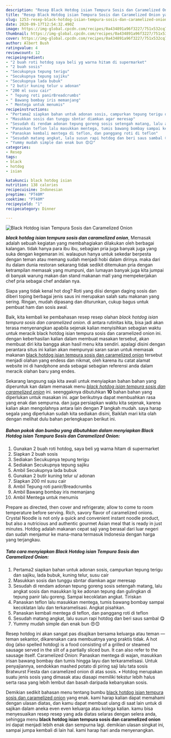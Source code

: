```yaml
---
description: "Resep Black Hotdog isian Tempura Sosis dan Caramelized Onion yang mudah"
title: "Resep Black Hotdog isian Tempura Sosis dan Caramelized Onion yang mudah"
slug: 1253-resep-black-hotdog-isian-tempura-sosis-dan-caramelized-onion-yang-mudah
date: 2020-09-17T12:54:32.490Z
image: https://img-global.cpcdn.com/recipes/0a434891a96f3227/751x532cq70/black-hotdog-isian-tempura-sosis-dan-caramelized-onion-foto-resep-utama.jpg
thumbnail: https://img-global.cpcdn.com/recipes/0a434891a96f3227/751x532cq70/black-hotdog-isian-tempura-sosis-dan-caramelized-onion-foto-resep-utama.jpg
cover: https://img-global.cpcdn.com/recipes/0a434891a96f3227/751x532cq70/black-hotdog-isian-tempura-sosis-dan-caramelized-onion-foto-resep-utama.jpg
author: Albert Bush
ratingvalue: 4
reviewcount: 12
recipeingredient:
- "2 buah roti hotdog saya beli yg warna hitam di supermarket"
- "2 buah sosis"
- "Secukupnya tepung terigu"
- "Secukupnya tepung sajiku"
- "Secukupnya lada bubuk"
- "2 butir kuning telur u adonan"
- "200 ml susu cair"
- " Tepung roti panirBreadcrumbs"
- " Bawang bombay iris memanjang"
- " Mentega untuk menumis"
recipeinstructions:
- "Pertama2 siapkan bahan untuk adonan sosis, campurkan tepung terigu dan sajiku, lada bubuk, kuning telur, susu cair"
- "Masukkan sosis dan tunggu sbntar diamkan agar meresap"
- "Sesudah di rendam adonan tepung goreng sosis setengah matang, lalu angkat sosis dan masukkan lg ke adonan tepung dan gulingkan di tepung panir lalu goreng. Sampai kecoklatan angkat. Tiriskan"
- "Panaskan teflon lalu masukkan mentega, tumis bawang bombay sampai kecoklatan lalu dan terkaramelisasi. Angkat pisahkan."
- "Panaskan kembali mentega di teflon, dan panggang roti di teflon"
- "Sesudah matang angkat, lalu susun rapi hotdog dan beri saus sambal 😋"
- "Yummy mudah simple dan enak bun 😍😊"
categories:
- Resep
tags:
- black
- hotdog
- isian

katakunci: black hotdog isian 
nutrition: 138 calories
recipecuisine: Indonesian
preptime: "PT40M"
cooktime: "PT40M"
recipeyield: "1"
recipecategory: Dinner

---
```



![Black Hotdog isian Tempura Sosis dan Caramelized Onion](https://img-global.cpcdn.com/recipes/0a434891a96f3227/751x532cq70/black-hotdog-isian-tempura-sosis-dan-caramelized-onion-foto-resep-utama.jpg)

<b><i>black hotdog isian tempura sosis dan caramelized onion</i></b>, Memasak adalah sebuah kegiatan yang membahagiakan dilakukan oleh berbagai kalangan. tidak hanya para ibu ibu, sebagian pria juga banyak juga yang suka dengan kegemaran ini. walaupun hanya untuk sekedar berpesta dengan teman atau memang sudah menjadi hobi dalam dirinya. maka dari itu dalam dunia restoran sekarang tidak sedikit ditemukan pria dengan ketrampilan memasak yang mumpuni, dan lumayan banyak juga kita jumpai di banyak warung makan dan stand makanan mall yang mempekerjakan chef pria sebagai chef andalan nya.

Siapa yang tidak kenal hot dog? Roti yang diisi dengan daging sosis dan diberi toping berbagai jenis saus ini merupakan salah satu makanan yang sering. Ringan, mudah dipasang dan diturunkan, cukup bagus untuk pembuat ham dan sosis awal.

Baik, kita kembali ke pembahasan resep resep olahan <i>black hotdog isian tempura sosis dan caramelized onion</i>. di antara rutinitas kita, bisa jadi akan terasa menyenangkan apabila sejenak kalian menyisihkan sebagian waktu untuk meracik black hotdog isian tempura sosis dan caramelized onion ini. dengan keberhasilan kalian dalam membuat masakan tersebut, akan membuat diri kita bangga akan hasil menu kita sendiri. apalagi disini dengan perantara situs ini kalian akan mempunyai saran saran untuk memasak makanan <u>black hotdog isian tempura sosis dan caramelized onion</u> tersebut menjadi olahan yang endess dan nikmat, oleh karena itu catat alamat website ini di handphone anda sebagai sebagian referensi anda dalam meracik olahan baru yang endes.


Sekarang langsung saja kita awali untuk menyiapkan bahan bahan yang diperuntuk kan dalam memasak menu <u><i>black hotdog isian tempura sosis dan caramelized onion</i></u> ini. seenggaknya dibutuhkan <b>10</b> bahan bahan yang diperlukan untuk masakan ini. agar berikutnya dapat membuahkan rasa yang enak dan sempurna. dan juga persiapkan waktu kita sejenak, karena kalian akan mengolahnya antara lain dengan <b>7</b> langkah mudah. saya harap segala yang diperlukan sudah kita sediakan disini, Baiklah mari kita olah dengan melihat dulu bahan perlengkapan berikut ini.

<!--inarticleads1-->

##### Bahan pokok dan bumbu yang dibutuhkan dalam menyiapkan Black Hotdog isian Tempura Sosis dan Caramelized Onion:

1. Gunakan 2 buah roti hotdog, saya beli yg warna hitam di supermarket
1. Siapkan 2 buah sosis
1. Sediakan Secukupnya tepung terigu
1. Sediakan Secukupnya tepung sajiku
1. Ambil Secukupnya lada bubuk
1. Gunakan 2 butir kuning telur u/ adonan
1. Siapkan 200 ml susu cair
1. Ambil  Tepung roti panir/Breadcrumbs
1. Ambil  Bawang bombay iris memanjang
1. Ambil  Mentega untuk menumis


Prepare as directed, then cover and refrigerate; allow to come to room temperature before serving. Rich, savory flavor of caramelized onions. Crystal Noodle is not only a quick and convenient instant noodle product, but also a nutricious and authentic gourmet Asian meal that is ready in just minutes. Hotdog adalah makanan cepat saji yang berasal dari luar negeri dan sudah menjamur ke mana-mana termasuk Indonesia dengan harga yang terjangkau. 

<!--inarticleads2-->

##### Tata cara menyiapkan Black Hotdog isian Tempura Sosis dan Caramelized Onion:

1. Pertama2 siapkan bahan untuk adonan sosis, campurkan tepung terigu dan sajiku, lada bubuk, kuning telur, susu cair
1. Masukkan sosis dan tunggu sbntar diamkan agar meresap
1. Sesudah di rendam adonan tepung goreng sosis setengah matang, lalu angkat sosis dan masukkan lg ke adonan tepung dan gulingkan di tepung panir lalu goreng. Sampai kecoklatan angkat. Tiriskan
1. Panaskan teflon lalu masukkan mentega, tumis bawang bombay sampai kecoklatan lalu dan terkaramelisasi. Angkat pisahkan.
1. Panaskan kembali mentega di teflon, dan panggang roti di teflon
1. Sesudah matang angkat, lalu susun rapi hotdog dan beri saus sambal 😋
1. Yummy mudah simple dan enak bun 😍😊


Resep hotdog ini akan sangat pas disajikan bersama keluarga atau teman — teman sekantor, dikarenakan cara membuatnya yang praktis tidak. A hot dog (also spelled hotdog) is a food consisting of a grilled or steamed sausage served in the slit of a partially sliced bun. It can also refer to the sausage itself. Caramelized Onion: Panaskan mentega di wajan, masukkan irisan bawang bombay dan tumis hingga layu dan terkaramelisasi. Untuk penyajiannya, sendokkan mashed potato di piring saji lalu tata sosis Bratwurst Fiesta dan caramelized onion di atas sosis. • Hotdog merupakan suatu jenis sosis yang dimasak atau diasapi memiliki tekstur lebih halus serta rasa yang lebih lembut dan basah daripada kebanyakan sosis. 

Demikian sedikit bahasan menu tentang bumbu <u>black hotdog isian tempura sosis dan caramelized onion</u> yang enak. kami harap kalian dapat memahami dengan ulasan diatas, dan kamu dapat membuat ulang di saat lain untuk di sajikan dalam aneka even even keluarga atau kolega kalian. kamu bisa menyesuaikan resep resep yang ada diatas selaras dengan selera anda, sehingga menu <b>black hotdog isian tempura sosis dan caramelized onion</b> ini dapat menjadi lebih enak dan sempurna lagi. demikian ulasan singkat ini, sampai jumpa kembali di lain hal. kami harap hari anda menyenangkan.
